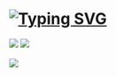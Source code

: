 <!DOCTYPE html>
<html>
<body>
   <h1 align="left"> 
<a href="https://git.io/typing-svg"><img src="https://readme-typing-svg.herokuapp.com?font=Source+Code+Pro&duration=1&color=5470F7&repeat=false&width=435&lines=Hi+there!+I'm+Catrinel." alt="Typing SVG" /></a>
 </h1>
<div align="left"> 
  <a href="https://www.linkedin.com/in/antoniacatrineliliesi/" target="_blank"><img src="https://img.shields.io/badge/-LinkedIn-%230077B5?style=for-the-badge&logo=linkedin&logoColor=white"></a> 
  <a href = "mailto:catrinel.iliesi@gmail.com" target="_blank"><img src="https://img.shields.io/badge/-Gmail-D31E40?style=for-the-badge&logo=gmail&logoColor=white"></a>
</div><br>
 <div align="left">
 <img align="left" src="https://komarev.com/ghpvc/?username=antoniacatrinel&style=flat-square&color=blue&label=views">
  </div>
  </body>
</html>
